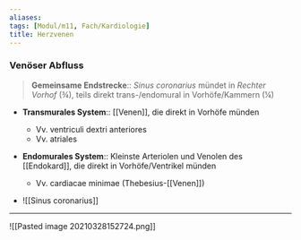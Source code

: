 ```yaml
---
aliases: 
tags: [Modul/m11, Fach/Kardiologie]
title: Herzvenen
---
```

### Venöser Abfluss
> **Gemeinsame Endstrecke**:: *Sinus coronarius* mündet in *Rechter Vorhof* (¾), teils direkt trans-/endomural in Vorhöfe/Kammern (¼)

- **Transmurales System**:: [[Venen]], die direkt in Vorhöfe münden
	- Vv. ventriculi dextri anteriores
	- Vv. atriales
- **Endomurales System**:: Kleinste Arteriolen und Venolen des [[Endokard]], die direkt in Vorhöfe/Ventrikel münden
	- Vv. cardiacae minimae (Thebesius-[[Venen]])

- ![[Sinus coronarius]]
---
![[Pasted image 20210328152724.png]]

